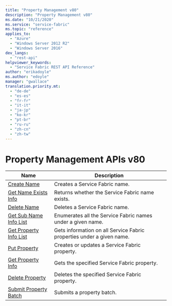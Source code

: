 ```yaml
---
title: "Property Management v80"
description: "Property Management v80"
ms.date: "10/21/2020"
ms.service: "service-fabric"
ms.topic: "reference"
applies_to: 
  - "Azure"
  - "Windows Server 2012 R2"
  - "Windows Server 2016"
dev_langs: 
  - "rest-api"
helpviewer_keywords: 
  - "Service Fabric REST API Reference"
author: "erikadoyle"
ms.author: "edoyle"
manager: "gwallace"
translation.priority.mt: 
  - "de-de"
  - "es-es"
  - "fr-fr"
  - "it-it"
  - "ja-jp"
  - "ko-kr"
  - "pt-br"
  - "ru-ru"
  - "zh-cn"
  - "zh-tw"
---
```

# Property Management APIs v80

| Name | Description |
| --- | --- |
| [Create Name](sfclient-v80-api-createname.md) | Creates a Service Fabric name.<br/> |
| [Get Name Exists Info](sfclient-v80-api-getnameexistsinfo.md) | Returns whether the Service Fabric name exists.<br/> |
| [Delete Name](sfclient-v80-api-deletename.md) | Deletes a Service Fabric name.<br/> |
| [Get Sub Name Info List](sfclient-v80-api-getsubnameinfolist.md) | Enumerates all the Service Fabric names under a given name.<br/> |
| [Get Property Info List](sfclient-v80-api-getpropertyinfolist.md) | Gets information on all Service Fabric properties under a given name.<br/> |
| [Put Property](sfclient-v80-api-putproperty.md) | Creates or updates a Service Fabric property.<br/> |
| [Get Property Info](sfclient-v80-api-getpropertyinfo.md) | Gets the specified Service Fabric property.<br/> |
| [Delete Property](sfclient-v80-api-deleteproperty.md) | Deletes the specified Service Fabric property.<br/> |
| [Submit Property Batch](sfclient-v80-api-submitpropertybatch.md) | Submits a property batch.<br/> |

